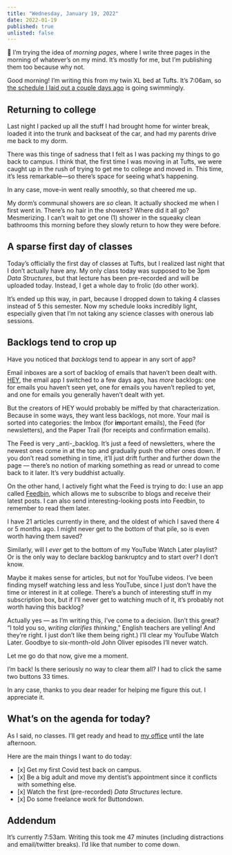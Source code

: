 ```yaml
---
title: "Wednesday, January 19, 2022"
date: 2022-01-19
published: true
unlisted: false
---
```


👋 I’m trying the idea of _morning pages_, where I write three pages in the morning of whatever’s on my mind. It’s mostly for me, but I’m publishing them too because why not.

Good morning! I’m writing this from my twin XL bed at Tufts. It’s 7:06am, so [the schedule I laid out a couple days ago](https://benborgers.com/posts/2022-01-17/#wednesday) is going swimmingly.

## Returning to college

Last night I packed up all the stuff I had brought home for winter break, loaded it into the trunk and backseat of the car, and had my parents drive me back to my dorm.

There was this tinge of sadness that I felt as I was packing my things to go back to campus. I think that, the first time I was moving in at Tufts, we were caught up in the rush of trying to get me to college and moved in. This time, it’s less remarkable—so there’s space for seeing what’s happening.

In any case, move-in went really smoothly, so that cheered me up.

My dorm’s communal showers are _so_ clean. It actually shocked me when I first went in. There’s no hair in the showers? Where did it all go? Mesmerizing. I can’t wait to get one (1) shower in the squeaky clean bathrooms this morning before they slowly return to how they were before.

## A sparse first day of classes

Today’s officially the first day of classes at Tufts, but I realized last night that I don’t actually have any. My only class today was supposed to be 3pm _Data Structures_, but that lecture has been pre-recorded and will be uploaded today. Instead, I get a whole day to frolic (do other work).

It’s ended up this way, in part, because I dropped down to taking 4 classes instead of 5 this semester. Now my schedule looks incredibly light, especially given that I’m not taking any science classes with onerous lab sessions.

## Backlogs tend to crop up

Have you noticed that _backlogs_ tend to appear in any sort of app?

Email inboxes are a sort of backlog of emails that haven’t been dealt with. [HEY](https://hey.com), the email app I switched to a few days ago, has _more_ backlogs: one for emails you haven’t seen yet, one for emails you haven’t replied to yet, and one for emails you generally haven’t dealt with yet.

But the creators of HEY would probably be miffed by that characterization. Because in some ways, they want less backlogs, not more. Your mail is sorted into categories: the Imbox (for **im**portant emails), the Feed (for newsletters), and the Paper Trail (for receipts and confirmation emails).

The Feed is very \_anti-\_backlog. It’s just a feed of newsletters, where the newest ones come in at the top and gradually push the other ones down. If you don’t read something in time, it’ll just drift further and further down the page — there’s no notion of marking something as read or unread to come back to it later. It’s very buddhist actually.

On the other hand, I actively fight what the Feed is trying to do: I use an app called [Feedbin](https://feedbin.com), which allows me to subscribe to blogs and receive their latest posts. I can also send interesting-looking posts into Feedbin, to remember to read them later.

I have 21 articles currently in there, and the oldest of which I saved there 4 or 5 months ago. I might never get to the bottom of that pile, so is even worth having them saved?

Similarly, will I _ever_ get to the bottom of my YouTube Watch Later playlist? Or is the only way to declare backlog bankruptcy and to start over? I don’t know.

Maybe it makes sense for articles, but not for YouTube videos. I’ve been finding myself watching less and less YouTube, since I just don’t have the time or interest in it at college. There’s a bunch of interesting stuff in my subscription box, but if I’ll never get to watching much of it, it’s probably not worth having this backlog?

Actually yes — as I’m writing this, I’ve come to a decision. (Isn’t this great? “I told you so, w*riting clarifies thinking*,” English teachers are yelling! And they’re right. I just don’t like them being right.) I’ll clear my YouTube Watch Later. Goodbye to six-month-old John Oliver episodes I’ll never watch.

Let me go do that now, give me a moment.

I’m back! Is there seriously no way to clear them all? I had to click the same two buttons 33 times.

In any case, thanks to you dear reader for helping me figure this out. I appreciate it.

## What’s on the agenda for today?

As I said, no classes. I’ll get ready and head to [my office](https://benborgers.com/posts/2022-01-17/#office-what-office) until the late afternoon.

Here are the main things I want to do today:

- \[x\] Get my first Covid test back on campus.
- \[x\] Be a big adult and move my dentist’s appointment since it conflicts with something else.
- \[x\] Watch the first (pre-recorded) _Data Structures_ lecture.
- \[x\] Do some freelance work for Buttondown.

## Addendum

It’s currently 7:53am. Writing this took me 47 minutes (including distractions and email/twitter breaks). I’d like that number to come down.
